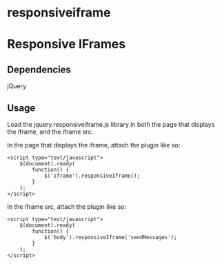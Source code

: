 responsiveiframe
================

# Responsive IFrames

## Dependencies
jQuery

## Usage
Load the jquery.responsiveiframe.js library in both the page that displays the iframe, and the iframe src.

In the page that displays the iframe, attach the plugin like so:

```
<script type="text/javascript">	
	$(document).ready(
		function() {
			$('iframe').responsiveIframe();
		}
	);
</script>
```

In the iframe src, attach the plugin like so:

```
<script type="text/javascript">	
	$(document).ready(
		function() {
			$('body').responsiveIframe('sendMessages');
		}
	);
</script>
```